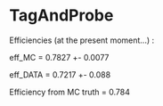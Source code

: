 # TagAndProbe

Efficiencies (at the present moment...) :

eff_MC = 0.7827 +- 0.0077

eff_DATA = 0.7217 +- 0.088

Efficiency from MC truth = 0.784

